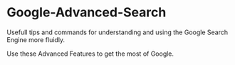 # Google-Advanced-Search
Usefull tips and commands for understanding and using the Google Search Engine more fluidly.

Use these Advanced Features to get the most of Google.
